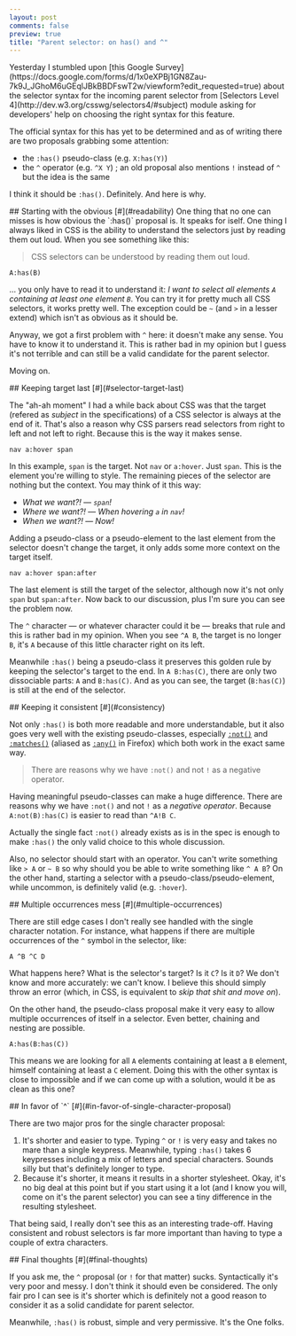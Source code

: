 ```yaml
---
layout: post
comments: false
preview: true
title: "Parent selector: on has() and ^"
---
```

<section>
Yesterday I stumbled upon [this Google Survey](https://docs.google.com/forms/d/1x0eXPBj1GN8Zau-7k9J_JGhoM6uGEqlJBkBBDFswT2w/viewform?edit_requested=true) about the selector syntax for the incoming parent selector from [Selectors Level 4](http://dev.w3.org/csswg/selectors4/#subject) module asking for developers' help on choosing the right syntax for this feature. 

The official syntax for this has yet to be determined and as of writing there are two proposals grabbing some attention:

* the `:has()` pseudo-class (e.g. `X:has(Y)`)
* the `^` operator (e.g. `^X Y`) ; an old proposal also mentions `!` instead of `^` but the idea is the same

I think it should be `:has()`. Definitely. And here is why.
</section>
<section id="readibility">
## Starting with the obvious [#](#readability)
One thing that no one can misses is how obvious the `:has()` proposal is. It speaks for iself. One thing I always liked in CSS is the ability to understand the selectors just by reading them out loud. When you see something like this:
<blockquote class="pull-quote--right">CSS selectors can be understood by reading them out loud.</blockquote>

<pre class="language-css"><code>A:has(B)</code></pre>

... you only have to read it to understand it: *I want to select all elements `A` containing at least one element `B`*. You can try it for pretty much all CSS selectors, it works pretty well. The exception could be `~` (and `>` in a lesser extend) which isn't as obvious as it should be.

Anyway, we got a first problem with `^` here: it doesn't make any sense. You have to know it to understand it. This is rather bad in my opinion but I guess it's not terrible and can still be a valid candidate for the parent selector.

Moving on.
</section>
<section id="selector-target-last">
## Keeping target last [#](#selector-target-last)

The "ah-ah moment" I had a while back about CSS was that the target (refered as *subject* in the specifications) of a CSS selector is always at the end of it. That's also a reason why CSS parsers read selectors from right to left and not left to right. Because this is the way it makes sense. 

<pre class="language-css"><code>nav a:hover span</code></pre>

In this example, `span` is the target. Not `nav` or `a:hover`. Just `span`. This is the element you're willing to style. The remaining pieces of the selector are nothing but the context. You may think of it this way:

* *What we want?!* &mdash; *`span`!*
* *Where we want?!* &mdash; *When hovering `a` in `nav`!*
* *When we want?!* &mdash; *Now!*

Adding a pseudo-class or a pseudo-element to the last element from the selector doesn't change the target, it only adds some more context on the target itself. 

<pre class="language-css"><code>nav a:hover span:after</code></pre>

The last element is still the target of the selector, although now it's not only `span` but `span:after`. Now back to our discussion, plus I'm sure you can see the problem now.

The `^` character &mdash; or whatever character could it be &mdash; breaks that rule and this is rather bad in my opinion. When you see `^A B`, the target is no longer `B`, it's `A` because of this little character right on its left. 

Meanwhile `:has()` being a pseudo-class it preserves this golden rule by keeping the selector's target to the end. In `A B:has(C)`, there are only two dissociable parts: `A` and `B:has(C)`. And as you can see, the target (`B:has(C)`) is still at the end of the selector.
</section>
<section id="consistency">
## Keeping it consistent [#](#consistency)

Not only `:has()` is both more readable and more understandable, but it also goes very well with the existing pseudo-classes, especially [`:not()`](http://dev.w3.org/csswg/selectors4/#negation) and [`:matches()`](http://dev.w3.org/csswg/selectors4/#matches) (aliased as [`:any()`](https://developer.mozilla.org/en-US/docs/Web/CSS/:any) in Firefox) which both work in the exact same way.

<blockquote class="pull-quote--right">There are reasons why we have <code>:not()</code> and not <code>!</code> as a negative operator.</blockquote>

Having meaningful pseudo-classes can make a huge difference. There are reasons why we have `:not()` and not `!` as a *negative operator*. Because `A:not(B):has(C)` is easier to read than `^A!B C`. 

Actually the single fact `:not()` already exists as is in the spec is enough to make `:has()` the only valid choice to this whole discussion.

Also, no selector should start with an operator. You can't write something like `> A` or `~ B` so why should you be able to write something like `^ A B`? On the other hand, starting a selector with a pseudo-class/pseudo-element, while uncommon, is definitely valid (e.g. `:hover`).
</section>
<section id="multiple-occurrences">
## Multiple occurrences mess [#](#multiple-occurrences)

There are still edge cases I don't really see handled with the single character notation. For instance, what happens if there are multiple occurrences of the `^` symbol in the selector, like:

<pre class="language-css"><code>A ^B ^C D</code></pre>

What happens here? What is the selector's target? Is it `C`? Is it `D`? We don't know and more accurately: we can't know. I believe this should simply throw an error (which, in CSS, is equivalent to *skip that shit and move on*).

On the other hand, the pseudo-class proposal make it very easy to allow multiple occurrences of itself in a selector. Even better, chaining and nesting are possible.

<pre class="language-css"><code>A:has(B:has(C))</code></pre>

This means we are looking for all `A` elements containing at least a `B` element, himself containing at least a `C` element. Doing this with the other syntax is close to impossible and if we can come up with a solution, would it be as clean as this one?
</section>
<section id="in-favor-of-single-character-proposal">
## In favor of `^` [#](#in-favor-of-single-character-proposal)

There are two major pros for the single character proposal:

1. It's shorter and easier to type. Typing `^` or `!` is very easy and takes no mare than a single keypress. Meanwhile, typing `:has()` takes 6 keypresses including a mix of letters and special characters. Sounds silly but that's definitely longer to type.
2. Because it's shorter, it means it results in a shorter stylesheet. Okay, it's no big deal at this point but if you start using it a lot (and I know you will, come on it's the parent selector) you can see a tiny difference in the resulting stylesheet.

That being said, I really don't see this as an interesting trade-off. Having consistent and robust selectors is far more important than having to type a couple of extra characters.
</section>
<section id="final-thoughts">
## Final thoughts [#](#final-thoughts)

If you ask me, the `^` proposal (or `!` for that matter) sucks. Syntactically it's very poor and messy. I don't think it should even be considered. The only fair pro I can see is it's shorter which is definitely not a good reason to consider it as a solid candidate for parent selector.

Meanwhile, `:has()` is robust, simple and very permissive. It's the One folks. 
</section>
